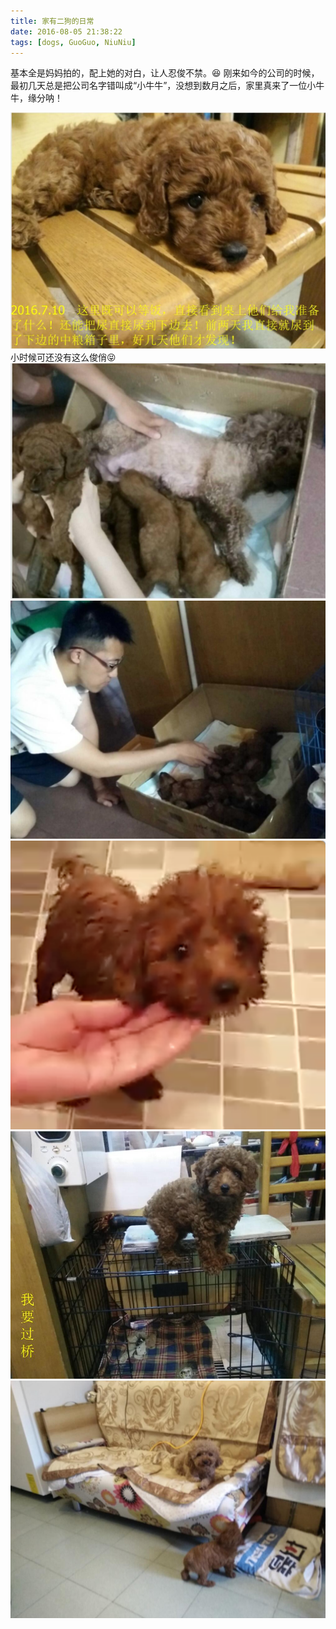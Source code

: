 ```yaml
---
title: 家有二狗的日常
date: 2016-08-05 21:38:22
tags: [dogs, GuoGuo, NiuNiu]
---
```

基本全是妈妈拍的，配上她的对白，让人忍俊不禁。😆
刚来如今的公司的时候，最初几天总是把公司名字错叫成“小牛牛”，没想到数月之后，家里真来了一位小牛牛，缘分呐！

![先上牛牛的美照！🚺](https://raw.githubusercontent.com/veslam/blog/master/res/20160805_01_NiuNiu.jpg)
小时候可还没有这么俊俏😝
![牛牛和兄弟姐妹们在吃妈妈的奶。（妈妈叫“蒙蒙”，也是果果的姐姐）](https://raw.githubusercontent.com/veslam/blog/master/res/20160805_02_NiuNiu.jpg)
![小伙伴们睡在一起](https://raw.githubusercontent.com/veslam/blog/master/res/20160805_03_NiuNiu.jpg)
![平时看上去挺肥，一洗澡就原形毕露](https://raw.githubusercontent.com/veslam/blog/master/res/20160805_04_NiuNiu.png)
![](https://raw.githubusercontent.com/veslam/blog/master/res/20160805_05_NiuNiu.jpg)
![果果还没完全接纳这个“不速之客”，龇牙，颤抖着低吼，表示自己的领地神圣不可侵犯](https://raw.githubusercontent.com/veslam/blog/master/res/20160805_06_NiuNiu.jpg)